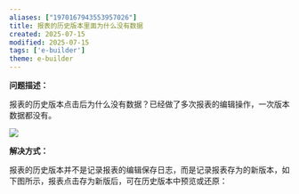 ```yaml
---
aliases: ["1970167943553957026"]
title: 报表的历史版本里面为什么没有数据
created: 2025-07-15
modified: 2025-07-15
tags: ['e-builder']
theme: e-builder
---
```


**问题描述：**

报表的历史版本点击后为什么没有数据？已经做了多次报表的编辑操作，一次版本数据都没有。

![](https://myhelpdoc.oss-cn-heyuan.aliyuncs.com/mdimages/67c85aae4b7ecd1521fb9cd13f06a4b4.jpg)

**解决方式：**

报表的历史版本并不是记录报表的编辑保存日志，而是记录报表存为的新版本，如下图所示，报表点击存为新版后，可在历史版本中预览或还原：

